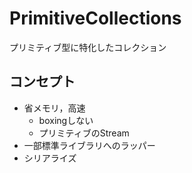 # PrimitiveCollections
プリミティブ型に特化したコレクション

## コンセプト
- 省メモリ，高速
  - boxingしない
  - プリミティブのStream
- 一部標準ライブラリへのラッパー
- シリアライズ
